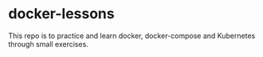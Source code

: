 # docker-lessons
This repo is to practice and learn docker, docker-compose and Kubernetes through small exercises.
